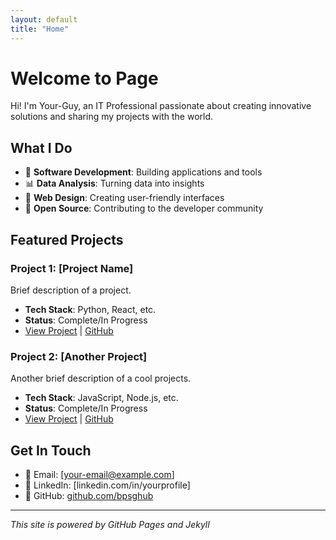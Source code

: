 ```yaml
---
layout: default
title: "Home"
---
```


# Welcome to Page

Hi! I'm Your-Guy, an IT Professional passionate about creating innovative solutions and sharing my projects with the world.

## What I Do

- 🔧 **Software Development**: Building applications and tools
- 📊 **Data Analysis**: Turning data into insights
- 🎨 **Web Design**: Creating user-friendly interfaces
- 🚀 **Open Source**: Contributing to the developer community

## Featured Projects

### Project 1: [Project Name]
Brief description of a project.
- **Tech Stack**: Python, React, etc.
- **Status**: Complete/In Progress
- [View Project](./projects/project1.html) | [GitHub](https://github.com/bpsghub/project1)

### Project 2: [Another Project]
Another brief description of a cool projects.
- **Tech Stack**: JavaScript, Node.js, etc.
- **Status**: Complete/In Progress
- [View Project](./projects/project2.html) | [GitHub](https://github.com/bpsghub/project2)

## Get In Touch

- 📧 Email: [your-email@example.com]
- 💼 LinkedIn: [linkedin.com/in/yourprofile]
- 🐙 GitHub: [github.com/bpsghub](https://github.com/bpsghub)

---

*This site is powered by GitHub Pages and Jekyll*